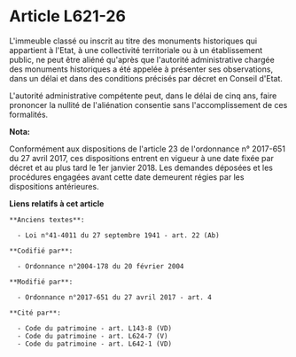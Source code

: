 # Article L621-26

L'immeuble classé ou inscrit au titre des monuments historiques qui appartient à l'Etat, à une collectivité territoriale ou à
un établissement public, ne peut être aliéné qu'après que l'autorité administrative chargée des monuments historiques a été
appelée à présenter ses observations, dans un délai et dans des conditions précisés par décret en Conseil d'Etat.

L'autorité administrative compétente peut, dans le délai de cinq ans, faire prononcer la nullité de l'aliénation consentie
sans l'accomplissement de ces formalités.

**Nota:**

Conformément aux dispositions de l'article 23 de l'ordonnance n° 2017-651 du 27 avril 2017, ces dispositions entrent en
vigueur à une date fixée par décret et au plus tard le 1er janvier 2018. Les demandes déposées et les procédures engagées
avant cette date demeurent régies par les dispositions antérieures.

**Liens relatifs à cet article**

	**Anciens textes**:

	  - Loi n°41-4011 du 27 septembre 1941 - art. 22 (Ab)

	**Codifié par**:

	  - Ordonnance n°2004-178 du 20 février 2004

	**Modifié par**:

	  - Ordonnance n°2017-651 du 27 avril 2017 - art. 4

	**Cité par**:

	  - Code du patrimoine - art. L143-8 (VD)
	  - Code du patrimoine - art. L624-7 (V)
	  - Code du patrimoine - art. L642-1 (VD)
